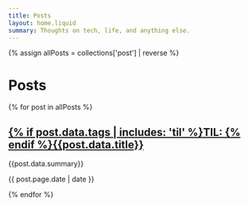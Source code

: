 ```yaml
---
title: Posts
layout: home.liquid
summary: Thoughts on tech, life, and anything else.
---
```


{% assign allPosts = collections['post'] | reverse %}

# Posts

{% for post in allPosts %}

## [{% if post.data.tags | includes: 'til' %}TIL: {% endif %}{{post.data.title}}]({{post.page.url}})

{{post.data.summary}}

{{ post.page.date | date }}

{% endfor %}
